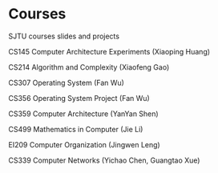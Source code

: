 # Courses
SJTU courses slides and projects

CS145 Computer Architecture Experiments (Xiaoping Huang)

CS214 Algorithm and Complexity (Xiaofeng Gao)

CS307 Operating System (Fan Wu)

CS356 Operating System Project (Fan Wu)

CS359 Computer Architecture (YanYan Shen)

CS499 Mathematics in Computer (Jie Li)

EI209 Computer Organization (Jingwen Leng)

CS339 Computer Networks (Yichao Chen, Guangtao Xue)
